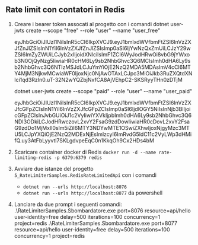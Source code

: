 ## Rate limit con contatori in Redis
1. Creare i bearer token assocati al progetto con i comandi
   dotnet user-jwts create --scope "free" --role "user" --name "user_free"

   eyJhbGciOiJIUzI1NiIsInR5cCI6IkpXVCJ9.eyJ1bmlxdWVfbmFtZSI6InVzZXJfZnJlZSIsInN1YiI6InVzZXJfZnJlZSIsImp0aSI6IjYwNzQxZmUiLCJzY29wZSI6ImZyZWUiLCJyb2xlIjoidXNlciIsImF1ZCI6WyJodHRwOi8vbG9jYWxob3N0OjQyNzg5IiwiaHR0cHM6Ly9sb2NhbGhvc3Q6MCIsImh0dHA6Ly9sb2NhbGhvc3Q6NTIzMSJdLCJuYmYiOjE2NzQ2MDA5MDAsImV4cCI6MTY4MjM3NjkwMCwiaWF0IjoxNjc0NjAwOTAxLCJpc3MiOiJkb3RuZXQtdXNlci1qd3RzIn0.uT-32N2wYQZbjNxfCA8AjVEhpC2-SKSRyyTHn0zDTjM

   dotnet user-jwts create --scope "paid" --role "user" --name "user_paid"

   eyJhbGciOiJIUzI1NiIsInR5cCI6IkpXVCJ9.eyJ1bmlxdWVfbmFtZSI6InVzZXJfcGFpZCIsInN1YiI6InVzZXJfcGFpZCIsImp0aSI6IjdlOGY5NiIsInNjb3BlIjoicGFpZCIsInJvbGUiOiJ1c2VyIiwiYXVkIjpbImh0dHA6Ly9sb2NhbGhvc3Q6NDI3ODkiLCJodHRwczovL2xvY2FsaG9zdDowIiwiaHR0cDovL2xvY2FsaG9zdDo1MjMxIl0sIm5iZiI6MTY3NDYwMTE1OSwiZXhwIjoxNjgyMzc3MTU5LCJpYXQiOjE2NzQ2MDExNjEsImlzcyI6ImRvdG5ldC11c2VyLWp3dHMifQ.uy3AtFbLyyvtl7SKLgdvpeEqC0n1KkqOh9Cx2HDs4bM
2. Scaricare container docker di Redis `docker run -d --name rate-limiting-redis -p 6379:6379 redis`
3. Avviare due istanze del progetto `5_RateLimiterSamples.RedisRateLimitedApi` con i comandi 
   - `dotnet run --urls http://localhost:8076`
   - `dotnet run --urls http://localhost:8077` 
   da powershell
1. Lanciare da due prompt i seguenti comandi:
   .\RateLimiterSamples.Sbombardatore.exe port=8076 resource=api/hello user-identity=free delay=500 iterations=100 concurrency=1 project=redis
   .\RateLimiterSamples.Sbombardatore.exe port=8077 resource=api/hello user-identity=free delay=500 iterations=100 concurrency=1 project=redis